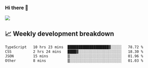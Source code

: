 ### Hi there 👋
<img align="center" src="https://github-readme-stats.vercel.app/api?username=Tumao727&show_icons=true&hide_title=true&theme=dracula" />


## 📈 Weekly development breakdown
<!--START_SECTION:waka-->

```txt
TypeScript   10 hrs 23 mins  ███████████████████▓░░░░░   78.72 %
CSS          2 hrs 24 mins   ████▓░░░░░░░░░░░░░░░░░░░░   18.30 %
JSON         15 mins         ▒░░░░░░░░░░░░░░░░░░░░░░░░   01.96 %
Other        8 mins          ▒░░░░░░░░░░░░░░░░░░░░░░░░   01.03 %
```

<!--END_SECTION:waka-->